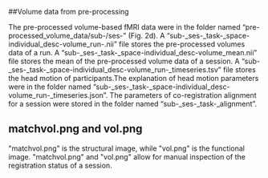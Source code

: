 ##Volume data from pre-processing

The pre-processed volume-based fMRI data were in the folder named “pre-processed_volume_data/sub-<subID>/ses-<sesID>” (Fig. 2d). A “sub-<subID>_ses-<sesID>_task-<taskID>_space-individual_desc-volume_run-<runID>.nii” file stores the pre-processed volumes data of a run. A “sub-<subID>_ses-<sesID>_task-<taskID>_space-individual_desc-volume_mean.nii” file stores the mean of the pre-processed volume data of a session. A “sub-<subID>_ses-<sesID>_task-<taskID>_space-individual_desc-volume_run-<runID>_timeseries.tsv” file stores the head motion of participants.The  explanation of head motion parameters were in the folder named “sub-<subID>_ses-<sesID>_task-<taskID>_space-individual_desc-volume_run-<runID>_timeseries.json”. The parameters of co-registration alignment for a session were stored in the folder named “sub-<subID>_ses-<sesID>_task-<taskID>_alignment”.

## matchvol.png and vol.png

"matchvol.png" is the structural image, while "vol.png" is the functional image.  "matchvol.png" and "vol.png" allow for manual inspection of the registration status of a session.